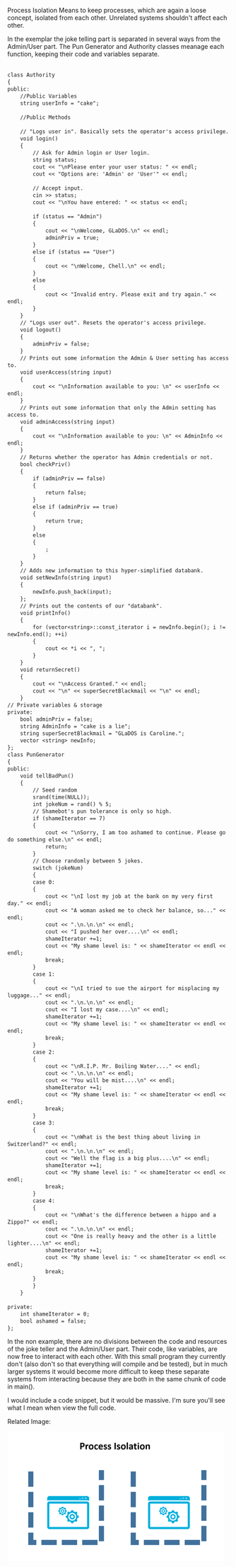 Process Isolation 
Means to keep processes, which are again a loose concept, isolated from each other. Unrelated systems shouldn't affect each other.

In the exemplar the joke telling part is separated in several ways from the Admin/User part. The Pun Generator and Authority classes meanage each
function, keeping their code and variables separate. 

```

class Authority
{
public:
	//Public Variables
	string userInfo = "cake";

	//Public Methods

	// "Logs user in". Basically sets the operator's access privilege.
	void login()
	{
		// Ask for Admin login or User login.
		string status;
		cout << "\nPlease enter your user status: " << endl;
		cout << "Options are: 'Admin' or 'User'" << endl;

		// Accept input.
		cin >> status;
		cout << "\nYou have entered: " << status << endl;

		if (status == "Admin")
		{
			cout << "\nWelcome, GLaDOS.\n" << endl;
			adminPriv = true;
		}
		else if (status == "User")
		{
			cout << "\nWelcome, Chell.\n" << endl;
		}
		else
		{
			cout << "Invalid entry. Please exit and try again." << endl;
		}
	}
	// "Logs user out". Resets the operator's access privilege.
	void logout()
	{
		adminPriv = false;
	}
	// Prints out some information the Admin & User setting has access to.
	void userAccess(string input)
	{
		cout << "\nInformation available to you: \n" << userInfo << endl;
	}
	// Prints out some information that only the Admin setting has access to.
	void adminAccess(string input)
	{
		cout << "\nInformation available to you: \n" << AdminInfo << endl;
	}
	// Returns whether the operator has Admin credentials or not.
	bool checkPriv()
	{
		if (adminPriv == false)
		{
			return false;
		}
		else if (adminPriv == true)
		{
			return true;
		}
		else
		{
			;
		}
	}
	// Adds new information to this hyper-simplified databank.
	void setNewInfo(string input)
	{
		newInfo.push_back(input);
	};
	// Prints out the contents of our "databank".
	void printInfo()
	{
		for (vector<string>::const_iterator i = newInfo.begin(); i != newInfo.end(); ++i)
		{
			cout << *i << ", ";
		}
	}
	void returnSecret()
	{
		cout << "\nAccess Granted." << endl;
		cout << "\n" << superSecretBlackmail << "\n" << endl;
	}
// Private variables & storage
private:
	bool adminPriv = false;
	string AdminInfo = "cake is a lie";
	string superSecretBlackmail = "GLaDOS is Caroline.";
	vector <string> newInfo;
};
class PunGenerator
{
public:
	void tellBadPun()
	{
		// Seed random
		srand(time(NULL));
		int jokeNum = rand() % 5;
		// Shamebot's pun tolerance is only so high.
		if (shameIterator == 7)
		{
			cout << "\nSorry, I am too ashamed to continue. Please go do something else.\n" << endl;
			return;
		}
		// Choose randomly between 5 jokes.
		switch (jokeNum)
		{
		case 0:
		{
			cout << "\nI lost my job at the bank on my very first day." << endl;
			cout << "A woman asked me to check her balance, so..." << endl;
			cout << ".\n.\n.\n" << endl;
			cout << "I pushed her over....\n" << endl;
			shameIterator +=1;
			cout << "My shame level is: " << shameIterator << endl << endl;
			break;
		}
		case 1:
		{
			cout << "\nI tried to sue the airport for misplacing my luggage..." << endl;
			cout << ".\n.\n.\n" << endl;
			cout << "I lost my case....\n" << endl;
			shameIterator +=1;
			cout << "My shame level is: " << shameIterator << endl << endl;
			break;
		}
		case 2:
		{
			cout << "\nR.I.P. Mr. Boiling Water...." << endl;
			cout << ".\n.\n.\n" << endl;
			cout << "You will be mist....\n" << endl;
			shameIterator +=1;
			cout << "My shame level is: " << shameIterator << endl << endl;
			break;
		}
		case 3:
		{
			cout << "\nWhat is the best thing about living in Switzerland?" << endl;
			cout << ".\n.\n.\n" << endl;
			cout << "Well the flag is a big plus....\n" << endl;
			shameIterator +=1;
			cout << "My shame level is: " << shameIterator << endl << endl;
			break;
		}
		case 4:
		{
			cout << "\nWhat's the difference between a hippo and a Zippo?" << endl;
			cout << ".\n.\n.\n" << endl;
			cout << "One is really heavy and the other is a little lighter....\n" << endl;
			shameIterator +=1;
			cout << "My shame level is: " << shameIterator << endl << endl;
			break;
		}
		}
	}

private:
	int shameIterator = 0;
	bool ashamed = false;
};

```

In the non example, there are no divisions between the code and resources of the joke teller and the Admin/User part. 
Their code, like variables, are now free to interact with each other. With this small program they currently don't (also don't so that 
everything will compile and be tested), but in much larger systems it would become more difficult to keep these separate systems from
interacting because they are both in the same chunk of code in main().

I would include a code snippet, but it would be massive. I'm sure you'll see what I mean when view the full code.


Related Image:

![](https://github.com/UW-COSC-4010-5010-CYBER-FA-2017/foundational-concepts-in-cybersecurity-aphorism14/blob/master/Principle%202/Docker-Teardown-05-(Process-Isolation).png)
